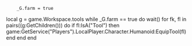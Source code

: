         _G.farm = true
local g = game.Workspace.tools
while _G.farm == true do
wait()
for fk, fl in pairs((g:GetChildren())) do
    if fl:IsA("Tool") then
        game:GetService("Players").LocalPlayer.Character.Humanoid:EquipTool(fl)
    end
end
end
